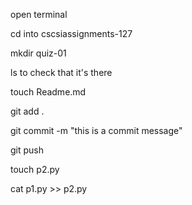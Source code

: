 open terminal

cd into cscsiassignments-127

mkdir quiz-01

ls to check that it's there

touch Readme.md

git add .

git commit -m "this is a commit message"

git push

touch p2.py

cat p1.py >> p2.py
